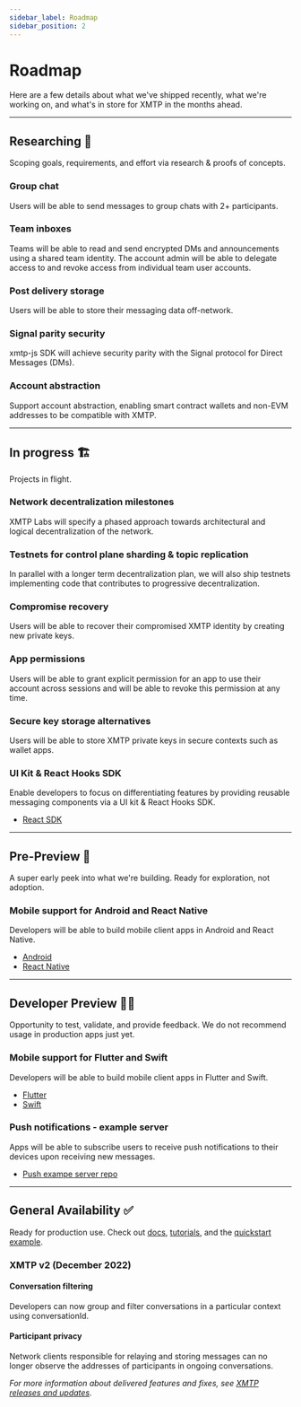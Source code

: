 ```yaml
---
sidebar_label: Roadmap
sidebar_position: 2
---
```


# Roadmap

Here are a few details about what we've shipped recently, what we're working on, and what's in store for XMTP in the months ahead.

---

## Researching 🔬

Scoping goals, requirements, and effort via research & proofs of concepts.

### Group chat

Users will be able to send messages to group chats with 2+ participants.

### Team inboxes

Teams will be able to read and send encrypted DMs and announcements using a shared team identity. The account admin will be able to delegate access to and revoke access from individual team user accounts.

### Post delivery storage

Users will be able to store their messaging data off-network.

### Signal parity security

xmtp-js SDK will achieve security parity with the Signal protocol for Direct Messages (DMs).

### Account abstraction

Support account abstraction, enabling smart contract wallets and non-EVM addresses to be compatible with XMTP.

---

## In progress 🏗️

Projects in flight.

### Network decentralization milestones

XMTP Labs will specify a phased approach towards architectural and logical decentralization of the network.

### Testnets for control plane sharding & topic replication

In parallel with a longer term decentralization plan, we will also ship testnets implementing code that contributes to progressive decentralization.

### Compromise recovery

Users will be able to recover their compromised XMTP identity by creating new private keys.

### App permissions

Users will be able to grant explicit permission for an app to use their account across sessions and will be able to revoke this permission at any time.

### Secure key storage alternatives

Users will be able to store XMTP private keys in secure contexts such as wallet apps.

### UI Kit & React Hooks SDK

Enable developers to focus on differentiating features by providing reusable messaging components via a UI kit & React Hooks SDK.

- [React SDK](https://github.com/xmtp/xmtp-react)

---

## Pre-Preview 👀

A super early peek into what we're building. Ready for exploration, not adoption.

### Mobile support for Android and React Native

Developers will be able to build mobile client apps in Android and React Native.

- [Android](https://github.com/xmtp/xmtp-android)
- [React Native](https://github.com/xmtp/xmtp-js/issues/170)

---

## Developer Preview 🧑‍💻

Opportunity to test, validate, and provide feedback. We do not recommend usage in production apps just yet.

### Mobile support for Flutter and Swift

Developers will be able to build mobile client apps in Flutter and Swift.

- [Flutter](https://github.com/xmtp/xmtp-flutter/issues/4)
- [Swift](https://github.com/xmtp/xmtp-ios/issues/7)

### Push notifications - example server

Apps will be able to subscribe users to receive push notifications to their devices upon receiving new messages.

- [Push exampe server repo](https://github.com/xmtp/example-notification-server-go)

---

## General Availability ✅

Ready for production use. Check out [docs](https://xmtp.org/docs/client-sdk/javascript/concepts/intro-to-sdk), [tutorials](https://xmtp.org/docs/client-sdk/javascript/tutorials/build-an-xmtp-hello-world-app), and the [quickstart example](https://xmtp.org/docs/client-sdk/javascript/tutorials/quickstart).

### XMTP v2 (December 2022)

#### Conversation filtering

Developers can now group and filter conversations in a particular context using conversationId.

#### Participant privacy

Network clients responsible for relaying and storing messages can no longer observe the addresses of participants in ongoing conversations.

_For more information about delivered features and fixes, see [XMTP releases and updates](/docs/dev-concepts/xmtp-releases)._

<!--
## Researching

Read the [XMTP litepaper]() to learn about key concepts on XMTP's research roadmap.
-->

